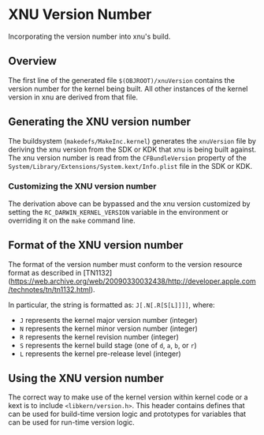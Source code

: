 # XNU Version Number #

Incorporating the version number into xnu's build.

## Overview

The first line of the generated file `$(OBJROOT)/xnuVersion` contains the
version number for the kernel being built. All other instances of the kernel
version in xnu are derived from that file.

## Generating the XNU version number ##

The buildsystem (`makedefs/MakeInc.kernel`) generates the `xnuVersion` file by
deriving the xnu version from the SDK or KDK that xnu is being built against.
The xnu version number is read from the `CFBundleVersion` property of
the `System/Library/Extensions/System.kext/Info.plist` file in the SDK or KDK.

### Customizing the XNU version number ###

The derivation above can be bypassed and the xnu version customized by setting
the `RC_DARWIN_KERNEL_VERSION` variable in the environment or overriding it on
the `make` command line.


## Format of the XNU version number ##

The format of the version number must conform to the version resource format
as described in [TN1132]
(https://web.archive.org/web/20090330032438/http://developer.apple.com/technotes/tn/tn1132.html).

In particular, the string is formatted as: `J[.N[.R[S[L]]]]`, where:

* `J` represents the kernel major version number (integer)
* `N` represents the kernel minor version number (integer)
* `R` represents the kernel revision number (integer)
* `S` represents the kernel build stage (one of `d`, `a`, `b`, or `r`)
* `L` represents the kernel pre-release level (integer)

## Using the XNU version number ##

The correct way to make use of the kernel version within kernel code or a
kext is to include `<libkern/version.h>`.  This header contains defines that
can be used for build-time version logic and prototypes for variables that can
be used for run-time version logic.

